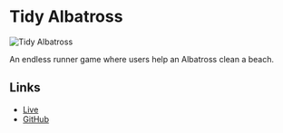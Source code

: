 # Tidy Albatross

![Tidy Albatross](../images/tidy-albatross-screenshot.png)

An endless runner game where users help an Albatross clean a beach.

## Links
- [Live](http://tidyalbatross.com)
- [GitHub](https://github.com/sharshi/TidyAlbatross)

